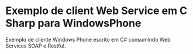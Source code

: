 ﻿# Exemplo de client Web Service em C Sharp para WindowsPhone 

Exemplo de cliente Windows Phone escrito em C# consumindo Web Services SOAP e Restful.
